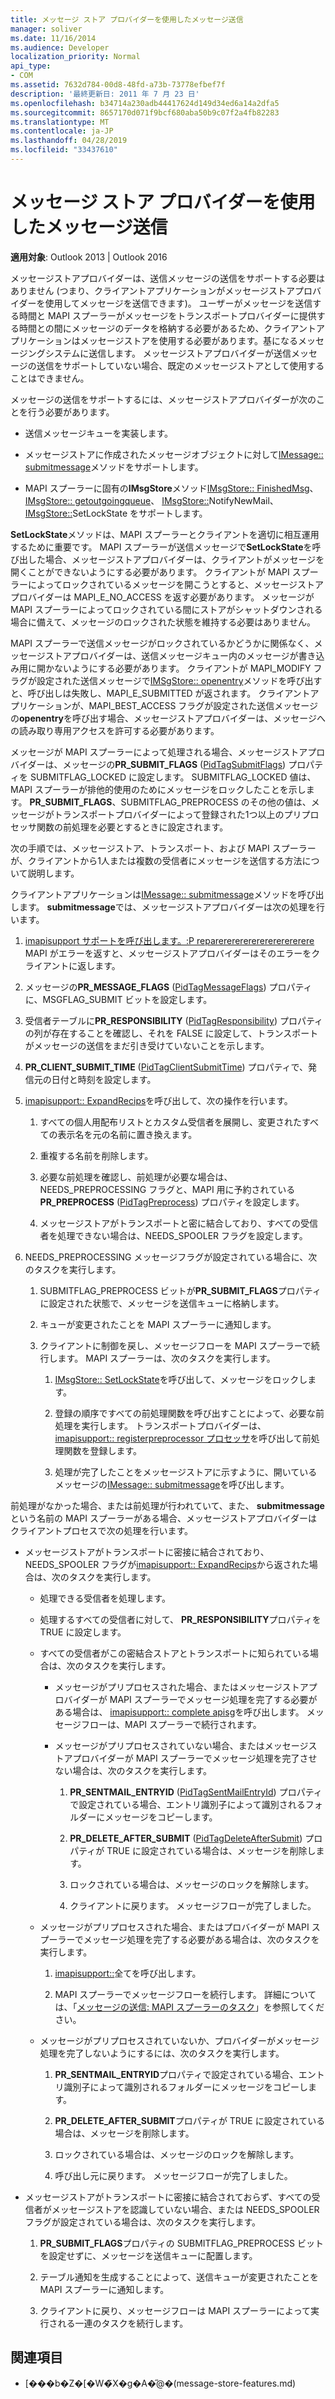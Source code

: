 ```yaml
---
title: メッセージ ストア プロバイダーを使用したメッセージ送信
manager: soliver
ms.date: 11/16/2014
ms.audience: Developer
localization_priority: Normal
api_type:
- COM
ms.assetid: 7632d784-00d8-48fd-a73b-73778efbef7f
description: '最終更新日: 2011 年 7 月 23 日'
ms.openlocfilehash: b34714a230adb44417624d149d34ed6a14a2dfa5
ms.sourcegitcommit: 8657170d071f9bcf680aba50b9c07f2a4fb82283
ms.translationtype: MT
ms.contentlocale: ja-JP
ms.lasthandoff: 04/28/2019
ms.locfileid: "33437610"
---
```

# <a name="sending-messages-by-using-message-store-providers"></a>メッセージ ストア プロバイダーを使用したメッセージ送信

**適用対象**: Outlook 2013 | Outlook 2016 
  
メッセージストアプロバイダーは、送信メッセージの送信をサポートする必要はありません (つまり、クライアントアプリケーションがメッセージストアプロバイダーを使用してメッセージを送信できます)。 ユーザーがメッセージを送信する時間と MAPI スプーラーがメッセージをトランスポートプロバイダーに提供する時間との間にメッセージのデータを格納する必要があるため、クライアントアプリケーションはメッセージストアを使用する必要があります。基になるメッセージングシステムに送信します。 メッセージストアプロバイダーが送信メッセージの送信をサポートしていない場合、既定のメッセージストアとして使用することはできません。
  
メッセージの送信をサポートするには、メッセージストアプロバイダーが次のことを行う必要があります。
  
- 送信メッセージキューを実装します。
    
- メッセージストアに作成されたメッセージオブジェクトに対して[IMessage:: submitmessage](imessage-submitmessage.md)メソッドをサポートします。 
    
- MAPI スプーラーに固有の**IMsgStore**メソッド[IMsgStore:: FinishedMsg](imsgstore-finishedmsg.md)、 [IMsgStore:: getoutgoingqueue](imsgstore-getoutgoingqueue.md)、 [IMsgStore::](imsgstore-notifynewmail.md)NotifyNewMail、 [IMsgStore::](imsgstore-setlockstate.md)SetLockState をサポートします。
    
**SetLockState**メソッドは、MAPI スプーラーとクライアントを適切に相互運用するために重要です。 MAPI スプーラーが送信メッセージで**SetLockState**を呼び出した場合、メッセージストアプロバイダーは、クライアントがメッセージを開くことができないようにする必要があります。 クライアントが MAPI スプーラーによってロックされているメッセージを開こうとすると、メッセージストアプロバイダーは MAPI_E_NO_ACCESS を返す必要があります。 メッセージが MAPI スプーラーによってロックされている間にストアがシャットダウンされる場合に備えて、メッセージのロックされた状態を維持する必要はありません。 
  
MAPI スプーラーで送信メッセージがロックされているかどうかに関係なく、メッセージストアプロバイダーは、送信メッセージキュー内のメッセージが書き込み用に開かないようにする必要があります。 クライアントが MAPI_MODIFY フラグが設定された送信メッセージで[IMSgStore:: openentry](imsgstore-openentry.md)メソッドを呼び出すと、呼び出しは失敗し、MAPI_E_SUBMITTED が返されます。 クライアントアプリケーションが、MAPI_BEST_ACCESS フラグが設定された送信メッセージの**openentry**を呼び出す場合、メッセージストアプロバイダーは、メッセージへの読み取り専用アクセスを許可する必要があります。 
  
メッセージが MAPI スプーラーによって処理される場合、メッセージストアプロバイダーは、メッセージの**PR_SUBMIT_FLAGS** ([PidTagSubmitFlags](pidtagsubmitflags-canonical-property.md)) プロパティを SUBMITFLAG_LOCKED に設定します。 SUBMITFLAG_LOCKED 値は、MAPI スプーラーが排他的使用のためにメッセージをロックしたことを示します。 **PR_SUBMIT_FLAGS**、SUBMITFLAG_PREPROCESS のその他の値は、メッセージがトランスポートプロバイダーによって登録された1つ以上のプリプロセッサ関数の前処理を必要とするときに設定されます。
  
次の手順では、メッセージストア、トランスポート、および MAPI スプーラーが、クライアントから1人または複数の受信者にメッセージを送信する方法について説明します。 
  
クライアントアプリケーションは[IMessage:: submitmessage](imessage-submitmessage.md)メソッドを呼び出します。 **submitmessage**では、メッセージストアプロバイダーは次の処理を行います。
  
1. [imapisupport サポートを呼び出します。:P reparererererererererererere](imapisupport-preparesubmit.md) MAPI がエラーを返すと、メッセージストアプロバイダーはそのエラーをクライアントに返します。
    
2. メッセージの**PR_MESSAGE_FLAGS** ([PidTagMessageFlags](pidtagmessageflags-canonical-property.md)) プロパティに、MSGFLAG_SUBMIT ビットを設定します。
    
3. 受信者テーブルに**PR_RESPONSIBILITY** ([PidTagResponsibility](pidtagresponsibility-canonical-property.md)) プロパティの列が存在することを確認し、それを FALSE に設定して、トランスポートがメッセージの送信をまだ引き受けていないことを示します。
    
4. **PR_CLIENT_SUBMIT_TIME** ([PidTagClientSubmitTime](pidtagclientsubmittime-canonical-property.md)) プロパティで、発信元の日付と時刻を設定します。
    
5. [imapisupport:: ExpandRecips](imapisupport-expandrecips.md)を呼び出して、次の操作を行います。 
    
    1. すべての個人用配布リストとカスタム受信者を展開し、変更されたすべての表示名を元の名前に置き換えます。
        
    2. 重複する名前を削除します。
        
    3. 必要な前処理を確認し、前処理が必要な場合は、NEEDS_PREPROCESSING フラグと、MAPI 用に予約されている**PR_PREPROCESS** ([PidTagPreprocess](pidtagpreprocess-canonical-property.md)) プロパティを設定します。 
        
    4. メッセージストアがトランスポートと密に結合しており、すべての受信者を処理できない場合は、NEEDS_SPOOLER フラグを設定します。 
    
6. NEEDS_PREPROCESSING メッセージフラグが設定されている場合に、次のタスクを実行します。
    
    1. SUBMITFLAG_PREPROCESS ビットが**PR_SUBMIT_FLAGS**プロパティに設定された状態で、メッセージを送信キューに格納します。 
        
    2. キューが変更されたことを MAPI スプーラーに通知します。
        
    3. クライアントに制御を戻し、メッセージフローを MAPI スプーラーで続行します。 MAPI スプーラーは、次のタスクを実行します。 
    
       1. [IMsgStore:: SetLockState](imsgstore-setlockstate.md)を呼び出して、メッセージをロックします。
            
       2. 登録の順序ですべての前処理関数を呼び出すことによって、必要な前処理を実行します。 トランスポートプロバイダーは、 [imapisupport:: registerpreprocessor プロセッサ](imapisupport-registerpreprocessor.md)を呼び出して前処理関数を登録します。 
            
       3. 処理が完了したことをメッセージストアに示すように、開いているメッセージの[IMessage:: submitmessage](imessage-submitmessage.md)を呼び出します。 
    
前処理がなかった場合、または前処理が行われていて、また、 **submitmessage**という名前の MAPI スプーラーがある場合、メッセージストアプロバイダーはクライアントプロセスで次の処理を行います。 
  
- メッセージストアがトランスポートに密接に結合されており、NEEDS_SPOOLER フラグが[imapisupport:: ExpandRecips](imapisupport-expandrecips.md)から返された場合は、次のタスクを実行します。
    
   - 処理できる受信者を処理します。
    
   - 処理するすべての受信者に対して、 **PR_RESPONSIBILITY**プロパティを TRUE に設定します。 
    
   - すべての受信者がこの密結合ストアとトランスポートに知られている場合は、次のタスクを実行します。 
    
     - メッセージがプリプロセスされた場合、またはメッセージストアプロバイダーが MAPI スプーラーでメッセージ処理を完了する必要がある場合は、 [imapisupport:: complete apisg](imapisupport-completemsg.md)を呼び出します。 メッセージフローは、MAPI スプーラーで続行されます。 
    
     - メッセージがプリプロセスされていない場合、またはメッセージストアプロバイダーが MAPI スプーラーでメッセージ処理を完了させない場合は、次のタスクを実行します。
    
       1. **PR_SENTMAIL_ENTRYID** ([PidTagSentMailEntryId](pidtagsentmailentryid-canonical-property.md)) プロパティで設定されている場合、エントリ識別子によって識別されるフォルダーにメッセージをコピーします。
            
       2. **PR_DELETE_AFTER_SUBMIT** ([PidTagDeleteAfterSubmit](pidtagdeleteaftersubmit-canonical-property.md)) プロパティが TRUE に設定されている場合は、メッセージを削除します。
            
       3. ロックされている場合は、メッセージのロックを解除します。
            
       4. クライアントに戻ります。 メッセージフローが完了しました。
    
  - メッセージがプリプロセスされた場合、またはプロバイダーが MAPI スプーラーでメッセージ処理を完了する必要がある場合は、次のタスクを実行します。
    
    1. [imapisupport::](imapisupport-completemsg.md)全てを呼び出します。 
          
    2. MAPI スプーラーでメッセージフローを続行します。 詳細については、「[メッセージの送信: MAPI スプーラーのタスク](sending-messages-mapi-spooler-tasks.md)」を参照してください。
    
  - メッセージがプリプロセスされていないか、プロバイダーがメッセージ処理を完了しないようにするには、次のタスクを実行します。
    
    1. **PR_SENTMAIL_ENTRYID**プロパティで設定されている場合、エントリ識別子によって識別されるフォルダーにメッセージをコピーします。 
        
    2. **PR_DELETE_AFTER_SUBMIT**プロパティが TRUE に設定されている場合は、メッセージを削除します。 
        
    3. ロックされている場合は、メッセージのロックを解除します。 
        
    4. 呼び出し元に戻ります。 メッセージフローが完了しました。
    
- メッセージストアがトランスポートに密接に結合されておらず、すべての受信者がメッセージストアを認識していない場合、または NEEDS_SPOOLER フラグが設定されている場合は、次のタスクを実行します。
    
  1. **PR_SUBMIT_FLAGS**プロパティの SUBMITFLAG_PREPROCESS ビットを設定せずに、メッセージを送信キューに配置します。 
    
  2. テーブル通知を生成することによって、送信キューが変更されたことを MAPI スプーラーに通知します。 
    
  3. クライアントに戻り、メッセージフローは MAPI スプーラーによって実行される一連のタスクを続行します。
    
## <a name="see-also"></a>関連項目

- [���b�Z�[�W�̃X�g�A�̋@�[](message-store-features.md)(message-store-features.md)

